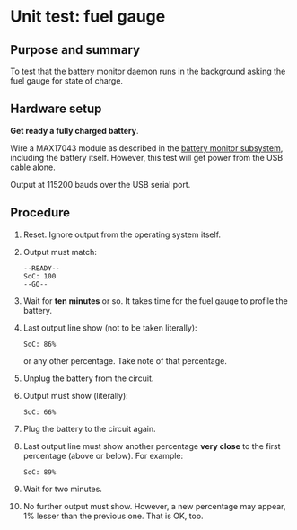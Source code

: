 # Unit test: fuel gauge

## Purpose and summary

To test that the battery monitor daemon runs in the background asking the fuel gauge for state of charge.

## Hardware setup

**Get ready a fully charged battery**.

Wire a MAX17043 module as described in the
[battery monitor subsystem](../../../../../doc/hardware/subsystems/BatteryMonitor/BatteryMonitor_en.md),
including the battery itself.
However, this test will get power from the USB cable alone.

Output at 115200 bauds over the USB serial port.

## Procedure

1. Reset. Ignore output from the operating system itself.
2. Output must match:

   ```text
   --READY--
   SoC: 100
   --GO--
   ```

3. Wait for **ten minutes** or so. It takes time for the fuel gauge to profile the battery.
4. Last output line show (not to be taken literally):

   ```text
   SoC: 86%
   ```

   or any other percentage. Take note of that percentage.

5. Unplug the battery from the circuit.
6. Output must show (literally):

   ```text
   SoC: 66%
   ```

7. Plug the battery to the circuit again.
8. Last output line must show another percentage **very close** to the first percentage (above or below). For example:

   ```text
   SoC: 89%
   ```

9. Wait for two minutes.
10. No further output must show.
    However, a new percentage may appear, 1% lesser than the previous one.
    That is OK, too.
